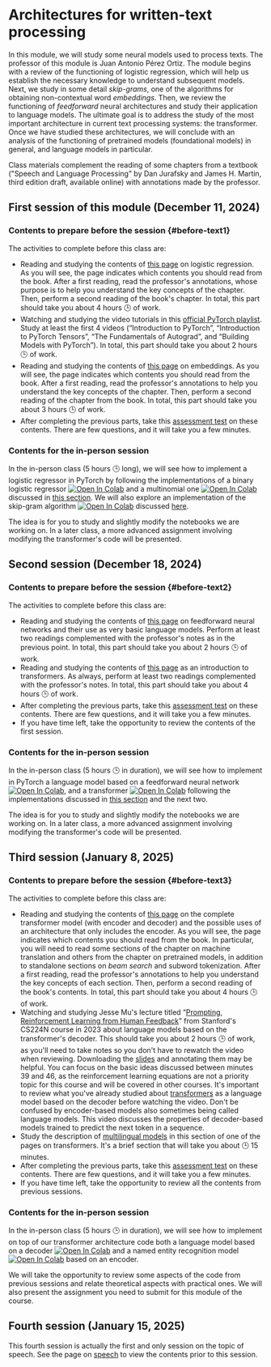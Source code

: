 # Architectures for written-text processing

In this module, we will study some neural models used to process texts. The professor of this module is Juan Antonio Pérez Ortiz. The module begins with a review of the functioning of logistic regression, which will help us establish the necessary knowledge to understand subsequent models. Next, we study in some detail *skip-grams*, one of the algorithms for obtaining non-contextual word *embeddings*. Then, we review the functioning of *feedforward* neural architectures and study their application to language models. The ultimate goal is to address the study of the most important architecture in current text processing systems: the transformer. Once we have studied these architectures, we will conclude with an analysis of the functioning of pretrained models (foundational models) in general, and language models in particular.

Class materials complement the reading of some chapters from a textbook ("Speech and Language Processing" by Dan Jurafsky and James H. Martin, third edition draft, available online) with annotations made by the professor.

## First session of this module (December 11, 2024)

### Contents to prepare before the session {#before-text1}

The activities to complete before this class are:

- Reading and studying the contents of [this page](https://dlsi.ua.es/~japerez/materials/transformers/en/regresor/) on logistic regression. As you will see, the page indicates which contents you should read from the book. After a first reading, read the professor's annotations, whose purpose is to help you understand the key concepts of the chapter. Then, perform a second reading of the book's chapter. In total, this part should take you about 4 hours 🕒️ of work.
- Watching and studying the video tutorials in this [official PyTorch playlist](https://www.youtube.com/playlist?list=PL_lsbAsL_o2CTlGHgMxNrKhzP97BaG9ZN). Study at least the first 4 videos (“Introduction to PyTorch”, “Introduction to PyTorch Tensors”, “The Fundamentals of Autograd”, and “Building Models with PyTorch”). In total, this part should take you about 2 hours 🕒️ of work.
- Reading and studying the contents of [this page](https://dlsi.ua.es/~japerez/materials/transformers/en/embeddings/) on embeddings. As you will see, the page indicates which contents you should read from the book. After a first reading, read the professor's annotations to help you understand the key concepts of the chapter. Then, perform a second reading of the chapter from the book. In total, this part should take you about 3 hours 🕒️ of work.
- After completing the previous parts, take this [assessment test](https://forms.gle/V3U9MTHo7c9DNhkc6) on these contents. There are few questions, and it will take you a few minutes.

### Contents for the in-person session

In the in-person class (5 hours 🕒️ long), we will see how to implement a logistic regressor in PyTorch by following the implementations of a binary logistic regressor <a href="https://colab.research.google.com/github/jaspock/me/blob/main/docs/materials/transformers/assets/notebooks/logistic.ipynb"><img src="https://colab.research.google.com/assets/colab-badge.svg" alt="Open In Colab"></a> and a multinomial one <a href="https://colab.research.google.com/github/jaspock/me/blob/main/docs/materials/transformers/assets/notebooks/softmax.ipynb"><img src="https://colab.research.google.com/assets/colab-badge.svg" alt="Open In Colab"></a> discussed in [this section](https://dlsi.ua.es/~japerez/materials/transformers/en/implementacion/#code-regressor). We will also explore an implementation of the skip-gram algorithm <a target="_blank" href="https://colab.research.google.com/github/jaspock/me/blob/main/docs/materials/transformers/assets/notebooks/skipgram.ipynb">
  <img src="https://colab.research.google.com/assets/colab-badge.svg" alt="Open In Colab"/></a> discussed [here](https://dlsi.ua.es/~japerez/materials/transformers/en/implementacion/#code-skipgrams).

The idea is for you to study and slightly modify the notebooks we are working on. In a later class, a more advanced assignment involving modifying the transformer's code will be presented.

## Second session (December 18, 2024)

### Contents to prepare before the session {#before-text2}

The activities to complete before this class are:

- Reading and studying the contents of [this page](https://dlsi.ua.es/~japerez/materials/transformers/en/ffw/) on feedforward neural networks and their use as very basic language models. Perform at least two readings complemented with the professor's notes as in the previous point. In total, this part should take you about 2 hours 🕒️ of work.
- Reading and studying the contents of [this page](https://dlsi.ua.es/~japerez/materials/transformers/en/attention/) as an introduction to transformers. As always, perform at least two readings complemented with the professor's notes. In total, this part should take you about 4 hours 🕒️ of work.
- After completing the previous parts, take this [assessment test](https://forms.gle/7KDwRtXcrpxsKjHp7) on these contents. There are few questions, and it will take you a few minutes.
- If you have time left, take the opportunity to review the contents of the first session.

### Contents for the in-person session

In the in-person class (5 hours 🕒️ in duration), we will see how to implement in PyTorch a language model based on a feedforward neural network <a target="_blank" href="https://colab.research.google.com/github/jaspock/me/blob/main/docs/materials/transformers/assets/notebooks/ffnn.ipynb">
  <img src="https://colab.research.google.com/assets/colab-badge.svg" alt="Open In Colab"/></a>, and a transformer <a target="_blank" href="https://colab.research.google.com/github/jaspock/me/blob/main/docs/materials/transformers/assets/notebooks/transformer.ipynb">
  <img src="https://colab.research.google.com/assets/colab-badge.svg" alt="Open In Colab"/></a> following the implementations discussed in [this section](https://www.dlsi.ua.es/~japerez/materials/transformers/implementacion/#code-transformer) and the next two.

The idea is for you to study and slightly modify the notebooks we are working on. In a later class, a more advanced assignment involving modifying the transformer's code will be presented.

## Third session (January 8, 2025)

### Contents to prepare before the session {#before-text3}

The activities to complete before this class are:

- Reading and studying the contents of [this page](https://dlsi.ua.es/~japerez/materials/transformers/en/attention2/) on the complete transformer model (with encoder and decoder) and the possible uses of an architecture that only includes the encoder. As you will see, the page indicates which contents you should read from the book. In particular, you will need to read some sections of the chapter on machine translation and others from the chapter on pretrained models, in addition to standalone sections on *beam search* and subword tokenization. After a first reading, read the professor's annotations to help you understand the key concepts of each section. Then, perform a second reading of the book's contents. In total, this part should take you about 4 hours 🕒️ of work.
- Watching and studying Jesse Mu's lecture titled “[Prompting, Reinforcement Learning from Human Feedback](https://youtu.be/SXpJ9EmG3s4?si=j4B1U2Z-JCyYJwlc)” from Stanford's CS224N course in 2023 about language models based on the transformer's decoder. This should take you about 2 hours 🕒️ of work, as you'll need to take notes so you don't have to rewatch the video when reviewing. Downloading the [slides](https://web.stanford.edu/class/cs224n/slides/cs224n-2023-lecture11-prompting-rlhf.pdf) and annotating them may be helpful. You can focus on the basic ideas discussed between minutes 39 and 46, as the reinforcement learning equations are not a priority topic for this course and will be covered in other courses. It's important to review what you've already studied about [transformers](https://dlsi.ua.es/~japerez/materials/transformers/en/attention/) as a language model based on the decoder before watching the video. Don't be confused by encoder-based models also sometimes being called language models. This video discusses the properties of decoder-based models trained to predict the next token in a sequence.
- Study the description of [multilingual models](https://dlsi.ua.es/~japerez/materials/transformers/en/attention2/#multilingual-models) in this section of one of the pages on transformers. It's a brief section that will take you about 🕒️ 15 minutes.
- After completing the previous parts, take this [assessment test](https://forms.gle/GRK5SLc3STkup8at9) on these contents. There are few questions, and it will take you a few minutes.
- If you have time left, take the opportunity to review all the contents from previous sessions.

### Contents for the in-person session

In the in-person class (5 hours 🕒️ in duration), we will see how to implement on top of our transformer architecture code both a language model based on a decoder <a target="_blank" href="https://colab.research.google.com/github/jaspock/me/blob/main/docs/materials/transformers/assets/notebooks/lmgpt.ipynb"><img src="https://colab.research.google.com/assets/colab-badge.svg" alt="Open In Colab"/></a> and a named entity recognition model <a target="_blank" href="https://colab.research.google.com/github/jaspock/me/blob/main/docs/materials/transformers/assets/notebooks/nerbert.ipynb"><img src="https://colab.research.google.com/assets/colab-badge.svg" alt="Open In Colab"/></a> based on an encoder.

We will take the opportunity to review some aspects of the code from previous sessions and relate theoretical aspects with practical ones. We will also present the assignment you need to submit for this module of the course.

## Fourth session (January 15, 2025)

This fourth session is actually the first and only session on the topic of speech. See the page on [speech](speech.md) to view the contents prior to this session.
